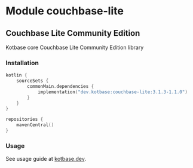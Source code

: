 # Module couchbase-lite

## Couchbase Lite Community Edition

Kotbase core Couchbase Lite Community Edition library

### Installation

```kotlin
kotlin {
    sourceSets {
        commonMain.dependencies {
            implementation("dev.kotbase:couchbase-lite:3.1.3-1.1.0")
        }
    }
}
```

```kotlin
repositories {
    mavenCentral()
}
```

### Usage

See usage guide at [kotbase.dev](https://kotbase.dev/).
